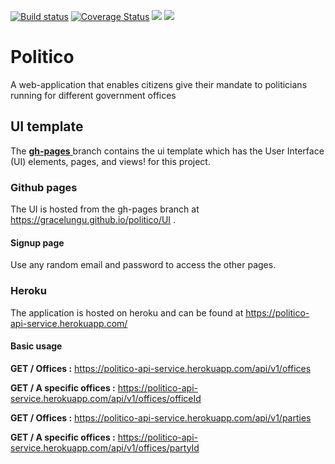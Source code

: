 <p> <a href='https://travis-ci.com/gracelungu/politico'><img src='https://travis-ci.com/gracelungu/politico.svg?branch=develop' alt='Build status' /></a>   <a href='https://coveralls.io/github/gracelungu/politico?branch=develop'><img src='https://coveralls.io/repos/github/gracelungu/politico/badge.svg?branch=develop&kill_cache=1' alt='Coverage Status' /></a>   <a href="https://codeclimate.com/github/gracelungu/politico/maintainability"><img src="https://api.codeclimate.com/v1/badges/34cfd0c34cd614c8481e/maintainability" /></a>   <a href="https://codeclimate.com/github/gracelungu/politico/test_coverage"><img src="https://api.codeclimate.com/v1/badges/34cfd0c34cd614c8481e/test_coverage" /></a></p>

# Politico
A web-application that enables citizens give their mandate to politicians running for different government offices

## UI template
The <a href="https://github.com/gracelungu/politico/tree/gh-pages"><b>gh-pages</b> </a> branch contains the ui template which has the User Interface (UI) elements, pages, and views! for this project.

### Github pages
The UI is hosted from the gh-pages branch at <a href="https://gracelungu.github.io/politico/UI">https://gracelungu.github.io/politico/UI</a> .

#### Signup page
Use any random email and password to access the other pages.

### Heroku
The application is hosted on heroku and can be found at <a href="https://politico-api-service.herokuapp.com/">https://politico-api-service.herokuapp.com/</a>

#### Basic usage
<b>GET / Offices :</b> https://politico-api-service.herokuapp.com/api/v1/offices

<b>GET / A specific offices :</b> https://politico-api-service.herokuapp.com/api/v1/offices/officeId

<b>GET / Offices :</b> https://politico-api-service.herokuapp.com/api/v1/parties

<b>GET / A specific offices :</b> https://politico-api-service.herokuapp.com/api/v1/offices/partyId
